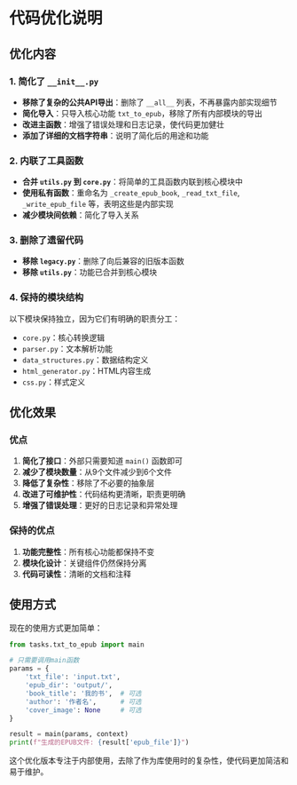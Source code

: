 # 代码优化说明

## 优化内容

### 1. 简化了 `__init__.py`
- **移除了复杂的公共API导出**：删除了 `__all__` 列表，不再暴露内部实现细节
- **简化导入**：只导入核心功能 `txt_to_epub`，移除了所有内部模块的导出
- **改进主函数**：增强了错误处理和日志记录，使代码更加健壮
- **添加了详细的文档字符串**：说明了简化后的用途和功能

### 2. 内联了工具函数
- **合并 `utils.py` 到 `core.py`**：将简单的工具函数内联到核心模块中
- **使用私有函数**：重命名为 `_create_epub_book`, `_read_txt_file`, `_write_epub_file` 等，表明这些是内部实现
- **减少模块间依赖**：简化了导入关系

### 3. 删除了遗留代码
- **移除 `legacy.py`**：删除了向后兼容的旧版本函数
- **移除 `utils.py`**：功能已合并到核心模块

### 4. 保持的模块结构
以下模块保持独立，因为它们有明确的职责分工：
- `core.py`：核心转换逻辑
- `parser.py`：文本解析功能
- `data_structures.py`：数据结构定义
- `html_generator.py`：HTML内容生成
- `css.py`：样式定义

## 优化效果

### 优点
1. **简化了接口**：外部只需要知道 `main()` 函数即可
2. **减少了模块数量**：从9个文件减少到6个文件
3. **降低了复杂性**：移除了不必要的抽象层
4. **改进了可维护性**：代码结构更清晰，职责更明确
5. **增强了错误处理**：更好的日志记录和异常处理

### 保持的优点
1. **功能完整性**：所有核心功能都保持不变
2. **模块化设计**：关键组件仍然保持分离
3. **代码可读性**：清晰的文档和注释

## 使用方式

现在的使用方式更加简单：

```python
from tasks.txt_to_epub import main

# 只需要调用main函数
params = {
    'txt_file': 'input.txt',
    'epub_dir': 'output/',
    'book_title': '我的书',  # 可选
    'author': '作者名',      # 可选
    'cover_image': None     # 可选
}

result = main(params, context)
print(f"生成的EPUB文件: {result['epub_file']}")
```

这个优化版本专注于内部使用，去除了作为库使用时的复杂性，使代码更加简洁和易于维护。
